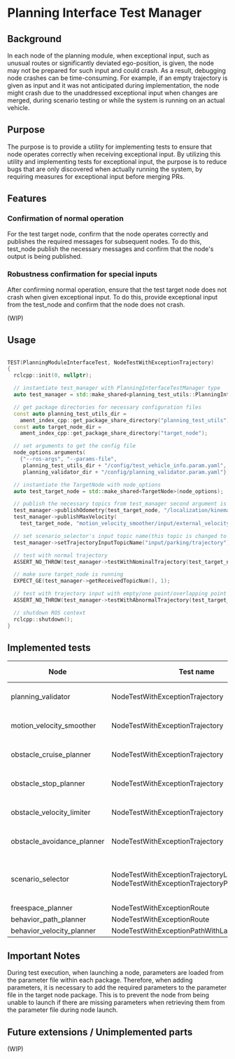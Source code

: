 # Planning Interface Test Manager

## Background

In each node of the planning module, when exceptional input, such as unusual routes or significantly deviated ego-position, is given, the node may not be prepared for such input and could crash. As a result, debugging node crashes can be time-consuming. For example, if an empty trajectory is given as input and it was not anticipated during implementation, the node might crash due to the unaddressed exceptional input when changes are merged, during scenario testing or while the system is running on an actual vehicle.

## Purpose

The purpose is to provide a utility for implementing tests to ensure that node operates correctly when receiving exceptional input. By utilizing this utility and implementing tests for exceptional input, the purpose is to reduce bugs that are only discovered when actually running the system, by requiring measures for exceptional input before merging PRs.

## Features

### Confirmation of normal operation

For the test target node, confirm that the node operates correctly and publishes the required messages for subsequent nodes. To do this, test_node publish the necessary messages and confirm that the node's output is being published.

### Robustness confirmation for special inputs

After confirming normal operation, ensure that the test target node does not crash when given exceptional input. To do this, provide exceptional input from the test_node and confirm that the node does not crash.

(WIP)

## Usage

```cpp

TEST(PlanningModuleInterfaceTest, NodeTestWithExceptionTrajectory)
{
  rclcpp::init(0, nullptr);

  // instantiate test_manager with PlanningInterfaceTestManager type
  auto test_manager = std::make_shared<planning_test_utils::PlanningInterfaceTestManager>();

  // get package directories for necessary configuration files
  const auto planning_test_utils_dir =
    ament_index_cpp::get_package_share_directory("planning_test_utils");
  const auto target_node_dir =
    ament_index_cpp::get_package_share_directory("target_node");

  // set arguments to get the config file
  node_options.arguments(
    {"--ros-args", "--params-file",
     planning_test_utils_dir + "/config/test_vehicle_info.param.yaml", "--params-file",
     planning_validator_dir + "/config/planning_validator.param.yaml"});

  // instantiate the TargetNode with node_options
  auto test_target_node = std::make_shared<TargetNode>(node_options);

  // publish the necessary topics from test_manager second argument is topic name
  test_manager->publishOdometry(test_target_node, "/localization/kinematic_state");
  test_manager->publishMaxVelocity(
    test_target_node, "motion_velocity_smoother/input/external_velocity_limit_mps");

  // set scenario_selector's input topic name(this topic is changed to test node)
  test_manager->setTrajectoryInputTopicName("input/parking/trajectory");

  // test with normal trajectory
  ASSERT_NO_THROW(test_manager->testWithNominalTrajectory(test_target_node));

  // make sure target_node is running
  EXPECT_GE(test_manager->getReceivedTopicNum(), 1);

  // test with trajectory input with empty/one point/overlapping point
  ASSERT_NO_THROW(test_manager->testWithAbnormalTrajectory(test_target_node));

  // shutdown ROS context
  rclcpp::shutdown();
}
```

## Implemented tests

| Node                       | Test name                                                                                 | exceptional input | output            | Exceptional input pattern                                                                           |
| -------------------------- | ----------------------------------------------------------------------------------------- | ----------------- | ----------------- | --------------------------------------------------------------------------------------------------- |
| planning_validator         | NodeTestWithExceptionTrajectory                                                           | trajectory        | trajectory        | Empty, single point, path with duplicate points                                                     |
| motion_velocity_smoother   | NodeTestWithExceptionTrajectory                                                           | trajectory        | trajectory        | Empty, single point, path with duplicate points                                                     |
| obstacle_cruise_planner    | NodeTestWithExceptionTrajectory                                                           | trajectory        | trajectory        | Empty, single point, path with duplicate points                                                     |
| obstacle_stop_planner      | NodeTestWithExceptionTrajectory                                                           | trajectory        | trajectory        | Empty, single point, path with duplicate points                                                     |
| obstacle_velocity_limiter  | NodeTestWithExceptionTrajectory                                                           | trajectory        | trajectory        | Empty, single point, path with duplicate points                                                     |
| obstacle_avoidance_planner | NodeTestWithExceptionTrajectory                                                           | trajectory        | trajectory        | Empty, single point, path with duplicate points                                                     |
| scenario_selector          | NodeTestWithExceptionTrajectoryLaneDrivingMode NodeTestWithExceptionTrajectoryParkingMode | trajectory        | scenario          | Empty, single point, path with duplicate points for 2 patterns of scenarios:LANEDRIVING and PARKING |
| freespace_planner          | NodeTestWithExceptionRoute                                                                | route             | trajectory        | Empty route                                                                                         |
| behavior_path_planner      | NodeTestWithExceptionRoute                                                                | route             | path_with_lane_id | Empty route,                                                                                        |
| behavior_velocity_planner  | NodeTestWithExceptionPathWithLaneID                                                       | path_with_lane_id | path              | Empty path                                                                                          |

## Important Notes

During test execution, when launching a node, parameters are loaded from the parameter file within each package. Therefore, when adding parameters, it is necessary to add the required parameters to the parameter file in the target node package. This is to prevent the node from being unable to launch if there are missing parameters when retrieving them from the parameter file during node launch.

## Future extensions / Unimplemented parts

(WIP)
